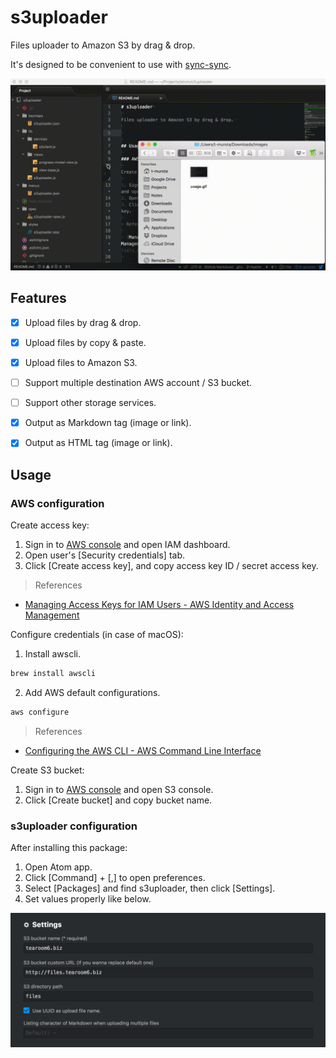 # s3uploader

Files uploader to Amazon S3 by drag & drop.

It's designed to be convenient to use with [sync-sync](https://atom.io/packages/sync-sync).

![usage](./images/usage.gif)


## Features

- [x] Upload files by drag & drop.
- [x] Upload files by copy & paste.
- [x] Upload files to Amazon S3.
- [ ] Support multiple destination AWS account / S3 bucket.
- [ ] Support other storage services.
- [x] Output as Markdown tag (image or link).
- [x] Output as HTML tag (image or link).


## Usage

### AWS configuration

Create access key:

1. Sign in to [AWS console](https://console.aws.amazon.com/iam/home) and open IAM dashboard.
2. Open user's [Security credentials] tab.
3. Click [Create access key], and copy access key ID / secret access key.

> References

- [Managing Access Keys for IAM Users - AWS Identity and Access Management](https://docs.aws.amazon.com/IAM/latest/UserGuide/id_credentials_access-keys.html)


Configure credentials (in case of macOS):

1. Install awscli.

  ```sh
  brew install awscli
  ```

2. Add AWS default configurations.

  ```sh
  aws configure
  ```

> References

- [Configuring the AWS CLI - AWS Command Line Interface](https://docs.aws.amazon.com/cli/latest/userguide/cli-chap-getting-started.html)


Create S3 bucket:

1. Sign in to [AWS console](https://console.aws.amazon.com/iam/home) and open S3 console.
2. Click [Create bucket] and copy bucket name.


### s3uploader configuration

After installing this package:

1. Open Atom app.
2. Click [Command] + [,] to open preferences.
3. Select [Packages] and find s3uploader, then click [Settings].
4. Set values properly like below.

![settings](./images/settings.png)
